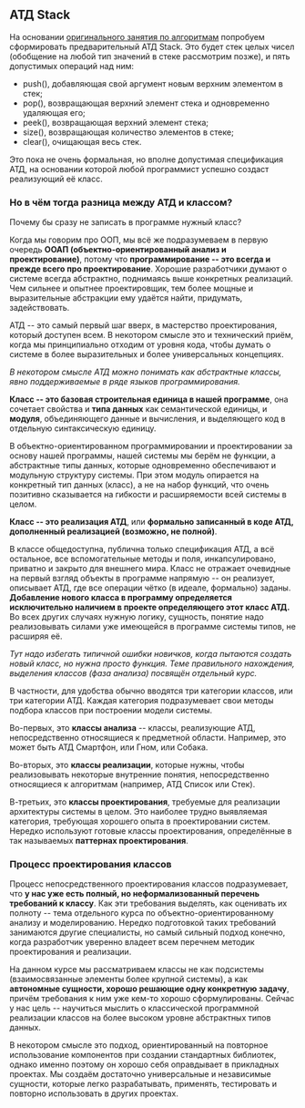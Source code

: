 ## АТД Stack

На основании [оригинального занятия по алгоритмам](https://skillsmart.ru/algo/15-121-cm/e192yed1ab.html) попробуем сформировать предварительный АТД Stack. Это будет стек целых чисел (обобщение на любой тип значений в стеке рассмотрим позже), и пять допустимых операций над ним:

- push(), добавляющая свой аргумент новым верхним элементом в стек;
- pop(), возвращающая верхний элемент стека и одновременно удаляющая его;
- peek(), возвращающая верхний элемент стека;
- size(), возвращающая количество элементов в стеке;
- clear(), очищающая весь стек.

Это пока не очень формальная, но вполне допустимая спецификация АТД, на основании которой любой программист успешно создаст реализующий её класс.

### Но в чём тогда разница между АТД и классом?

Почему бы сразу не записать в программе нужный класс?

Когда мы говорим про ООП, мы всё же подразумеваем в первую очередь **ООАП (объектно-ориентированный анализ и проектирование)**, потому что **программирование -- это всегда и прежде всего про проектирование**. Хорошие разработчики думают о системе всегда абстрактно, поднимаясь выше конкретных реализаций. Чем сильнее и опытнее проектировщик, тем более мощные и выразительные абстракции ему удаётся найти, придумать, задействовать.

АТД -- это самый первый шаг вверх, в мастерство проектирования, который доступен всем. В некотором смысле это и технический приём, когда мы принципиально отходим от уровня кода, чтобы думать о системе в более выразительных и более универсальных концепциях.

*В некотором смысле АТД можно понимать как абстрактные классы, явно поддерживаемые в ряде языков программирования.*

**Класс -- это базовая строительная единица в нашей программе**, она сочетает свойства и **типа данных** как семантической единицы, и **модуля**, объединяющего данные и вычисления, и выделяющего код в отдельную синтаксическую единицу.

В объектно-ориентированном программировании и проектировании за основу нашей программы, нашей системы мы берём не функции, а абстрактные типы данных, которые одновременно обеспечивают и модульную структуру системы. При этом модуль опирается на конкретный тип данных (класс), а не на набор функций, что очень позитивно сказывается на гибкости и расширяемости всей системы в целом.

**Класс -- это реализация АТД**,
или
**формально записанный в коде АТД, дополненный реализацией (возможно, не полной)**.

В классе общедоступна, публична только спецификация АТД, а всё остальное, все вспомогательные методы и поля, инкапсулировано, приватно и закрыто для внешнего мира.
Класс не отражает очевидные на первый взгляд объекты в программе напрямую -- он реализует, описывает АТД, где все операции чётко (в идеале, формально) заданы. **Добавление нового класса в программу определяется исключительно наличием в проекте определяющего этот класс АТД.** Во всех других случаях нужную логику, сущность, понятие надо реализовывать силами уже имеющейся в программе системы типов, не расширяя её.

*Тут надо избегать типичной ошибки новичков, когда пытаются создать новый класс, но нужна просто функция. Теме правильного нахождения, выделения классов (фаза анализа) посвящён отдельный курс.*

В частности, для удобства обычно вводятся три категории классов, или три категории АТД. Каждая категория подразумевает свои методы подбора классов при построении модели системы.

Во-первых, это **классы анализа** -- классы, реализующие АТД, непосредственно относящиеся к предметной области. Например, это может быть АТД Смартфон, или Гном, или Собака.

Во-вторых, это **классы реализации**, которые нужны, чтобы реализовывать некоторые внутренние понятия, непосредственно относящиеся к алгоритмам (например, АТД Список или Стек).

В-третьих, это **классы проектирования**, требуемые для реализации архитектуры системы в целом. Это наиболее трудно выявляемая категория, требующая хорошего опыта в проектировании систем. Нередко используют готовые классы проектирования, определённые в так называемых **паттернах проектирования**.

### Процесс проектирования классов

Процесс непосредственного проектирования классов подразумевает, что **у нас уже есть полный, но неформализованный перечень требований к классу**. Как эти требования выделять, как оценивать их полноту -- тема отдельного курса по объектно-ориентированному анализу и моделированию. Нередко подготовкой таких требований занимаются другие специалисты, но самый сильный подход конечно, когда разработчик уверенно владеет всем перечнем методик проектирования и реализации.

На данном курсе мы рассматриваем классы не как подсистемы (взаимосвязанные элементы более крупной системы), а как **автономные сущности, хорошо решающие одну конкретную задачу**, причём требования к ним уже кем-то хорошо сформулированы. Сейчас у нас цель -- научиться мыслить о классической программной реализации классов на более высоком уровне абстрактных типов данных.

В некотором смысле это подход, ориентированный на повторное использование компонентов при создании стандартных библиотек, однако именно поэтому он хорошо себя оправдывает в прикладных проектах. Мы создаём достаточно универсальные и независимые сущности, которые легко разрабатывать, применять, тестировать и повторно использовать в других проектах.
